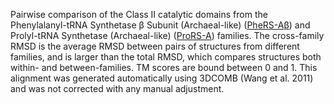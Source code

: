 Pairwise comparison of the Class II catalytic domains from the Phenylalanyl-tRNA Synthetase &beta; Subunit (Archaeal-like) (<a href='/class2/phe4'>PheRS-Aβ</a>) and Prolyl-tRNA Synthetase (Archaeal-like) (<a href='/class2/pro1'>ProRS-A</a>) families. 
	The cross-family RMSD is the average RMSD between pairs of structures from different families, and is
	 larger than the total RMSD, which compares structures both within- and between-families. TM scores are bound between 0 and 1. 
	 This alignment was generated automatically using 3DCOMB (Wang et al. 2011) and was not corrected with any manual adjustment.
